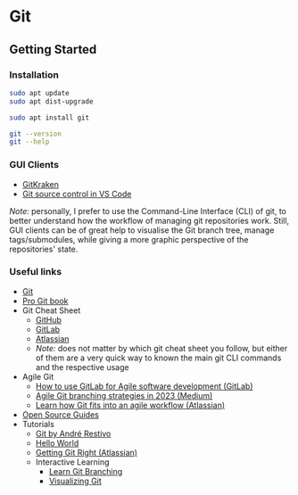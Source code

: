 # Git

## Getting Started

### Installation

```sh
sudo apt update
sudo apt dist-upgrade

sudo apt install git

git --version
git --help
```

### GUI Clients

- [GitKraken](https://www.gitkraken.com/)
- [Git source control in VS Code](https://code.visualstudio.com/docs/sourcecontrol/overview)

_Note:_ personally, I prefer to use the Command-Line Interface (CLI) of git, to
better understand how the workflow of managing git repositories work. Still,
GUI clients can be of great help to visualise the Git branch tree, manage
tags/submodules, while giving a more graphic perspective of the
repositories' state.

### Useful links

- [Git](https://git-scm.com/)
- [Pro Git book](https://git-scm.com/book/en/v2)
- Git Cheat Sheet
    - [GitHub](https://education.github.com/git-cheat-sheet-education.pdf)
    - [GitLab](https://about.gitlab.com/images/press/git-cheat-sheet.pdf)
    - [Atlassian](https://www.atlassian.com/git/tutorials/atlassian-git-cheatsheet)
    - _Note:_ does not matter by which git cheat sheet you follow, but either of
      them are a very quick way to known the main git CLI commands and the
      respective usage
- Agile Git
    - [How to use GitLab for Agile software development (GitLab)](https://about.gitlab.com/blog/2018/03/05/gitlab-for-agile-software-development/)
    - [Agile Git branching strategies in 2023 (Medium)](https://medium.com/@amid.ukr/agile-git-branching-strategies-in-2023-caeead79ddd)
    - [Learn how Git fits into an agile workflow (Atlassian)](https://www.atlassian.com/agile/software-development/git)
- [Open Source Guides](https://opensource.guide/)
- Tutorials
    - [Git by André Restivo](https://web.fe.up.pt/~arestivo/slides/?s=git)
    - [Hello World](https://docs.github.com/en/get-started/start-your-journey/hello-world)
    - [Getting Git Right (Atlassian)](https://www.atlassian.com/git/)
    - Interactive Learning
        - [Learn Git Branching](https://learngitbranching.js.org/)
        - [Visualizing Git](https://git-school.github.io/visualizing-git/)
